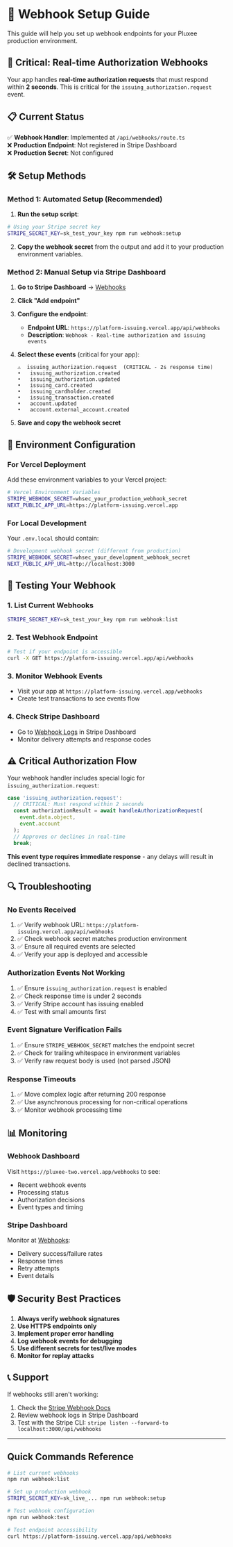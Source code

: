 # 🔗 Webhook Setup Guide

This guide will help you set up webhook endpoints for your Pluxee production environment.

## 🚨 Critical: Real-time Authorization Webhooks

Your app handles **real-time authorization requests** that must respond within **2 seconds**. This is critical for the `issuing_authorization.request` event.

## 📋 Current Status

✅ **Webhook Handler**: Implemented at `/api/webhooks/route.ts`  
❌ **Production Endpoint**: Not registered in Stripe Dashboard  
❌ **Production Secret**: Not configured

## 🛠️ Setup Methods

### Method 1: Automated Setup (Recommended)

1. **Run the setup script**:
```bash
# Using your Stripe secret key
STRIPE_SECRET_KEY=sk_test_your_key npm run webhook:setup
```

2. **Copy the webhook secret** from the output and add it to your production environment variables.

### Method 2: Manual Setup via Stripe Dashboard

1. **Go to Stripe Dashboard** → [Webhooks](https://dashboard.stripe.com/webhooks)

2. **Click "Add endpoint"**

3. **Configure the endpoint**:
   - **Endpoint URL**: `https://platform-issuing.vercel.app/api/webhooks`
   - **Description**: `Webhook - Real-time authorization and issuing events`

4. **Select these events** (critical for your app):
   ```
   ⚠️  issuing_authorization.request  (CRITICAL - 2s response time)
   •   issuing_authorization.created
   •   issuing_authorization.updated
   •   issuing_card.created
   •   issuing_cardholder.created
   •   issuing_transaction.created
   •   account.updated
   •   account.external_account.created
   ```

5. **Save and copy the webhook secret**

## 🔐 Environment Configuration

### For Vercel Deployment

Add these environment variables to your Vercel project:

```bash
# Vercel Environment Variables
STRIPE_WEBHOOK_SECRET=whsec_your_production_webhook_secret
NEXT_PUBLIC_APP_URL=https://platform-issuing.vercel.app
```

### For Local Development

Your `.env.local` should contain:

```bash
# Development webhook secret (different from production)
STRIPE_WEBHOOK_SECRET=whsec_your_development_webhook_secret
NEXT_PUBLIC_APP_URL=http://localhost:3000
```

## 🧪 Testing Your Webhook

### 1. List Current Webhooks
```bash
STRIPE_SECRET_KEY=sk_test_your_key npm run webhook:list
```

### 2. Test Webhook Endpoint
```bash
# Test if your endpoint is accessible
curl -X GET https://platform-issuing.vercel.app/api/webhooks
```

### 3. Monitor Webhook Events
- Visit your app at `https://platform-issuing.vercel.app/webhooks`
- Create test transactions to see events flow

### 4. Check Stripe Dashboard
- Go to [Webhook Logs](https://dashboard.stripe.com/webhooks) in Stripe Dashboard
- Monitor delivery attempts and response codes

## ⚠️ Critical Authorization Flow

Your webhook handler includes special logic for `issuing_authorization.request`:

```typescript
case 'issuing_authorization.request':
  // CRITICAL: Must respond within 2 seconds
  const authorizationResult = await handleAuthorizationRequest(
    event.data.object, 
    event.account
  );
  // Approves or declines in real-time
  break;
```

**This event type requires immediate response** - any delays will result in declined transactions.

## 🔍 Troubleshooting

### No Events Received
1. ✅ Verify webhook URL: `https://platform-issuing.vercel.app/api/webhooks`
2. ✅ Check webhook secret matches production environment
3. ✅ Ensure all required events are selected
4. ✅ Verify your app is deployed and accessible

### Authorization Events Not Working
1. ✅ Ensure `issuing_authorization.request` is enabled
2. ✅ Check response time is under 2 seconds
3. ✅ Verify Stripe account has issuing enabled
4. ✅ Test with small amounts first

### Event Signature Verification Fails
1. ✅ Ensure `STRIPE_WEBHOOK_SECRET` matches the endpoint secret
2. ✅ Check for trailing whitespace in environment variables
3. ✅ Verify raw request body is used (not parsed JSON)

### Response Timeouts
1. ✅ Move complex logic after returning 200 response
2. ✅ Use asynchronous processing for non-critical operations
3. ✅ Monitor webhook processing time

## 📊 Monitoring

### Webhook Dashboard
Visit `https://pluxee-two.vercel.app/webhooks` to see:
- Recent webhook events
- Processing status
- Authorization decisions
- Event types and timing

### Stripe Dashboard
Monitor at [Webhooks](https://dashboard.stripe.com/webhooks):
- Delivery success/failure rates
- Response times
- Retry attempts
- Event details

## 🛡️ Security Best Practices

1. **Always verify webhook signatures**
2. **Use HTTPS endpoints only**
3. **Implement proper error handling**
4. **Log webhook events for debugging**
5. **Use different secrets for test/live modes**
6. **Monitor for replay attacks**

## 📞 Support

If webhooks still aren't working:

1. Check the [Stripe Webhook Docs](https://stripe.com/docs/webhooks)
2. Review webhook logs in Stripe Dashboard
3. Test with the Stripe CLI: `stripe listen --forward-to localhost:3000/api/webhooks`

---

## Quick Commands Reference

```bash
# List current webhooks
npm run webhook:list

# Set up production webhook
STRIPE_SECRET_KEY=sk_live_... npm run webhook:setup

# Test webhook configuration
npm run webhook:test

# Test endpoint accessibility
curl https://platform-issuing.vercel.app/api/webhooks
```